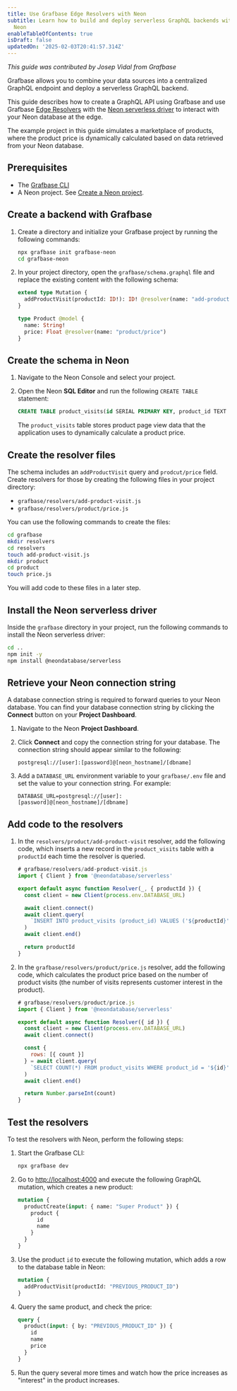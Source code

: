 ```yaml
---
title: Use Grafbase Edge Resolvers with Neon
subtitle: Learn how to build and deploy serverless GraphQL backends with Grafbase and
  Neon
enableTableOfContents: true
isDraft: false
updatedOn: '2025-02-03T20:41:57.314Z'
---
```


_This guide was contributed by Josep Vidal from Grafbase_

Grafbase allows you to combine your data sources into a centralized GraphQL endpoint and deploy a serverless GraphQL backend.

This guide describes how to create a GraphQL API using Grafbase and use Grafbase [Edge Resolvers](https://grafbase.com/docs/edge-gateway/resolvers) with the [Neon serverless driver](/docs/serverless/serverless-driver) to interact with your Neon database at the edge.

The example project in this guide simulates a marketplace of products, where the product price is dynamically calculated based on data retrieved from your Neon database.

## Prerequisites

- The [Grafbase CLI](https://grafbase.com/cli)
- A Neon project. See [Create a Neon project](/docs/manage/projects#create-a-project).

## Create a backend with Grafbase

1. Create a directory and initialize your Grafbase project by running the following commands:

   ```bash
   npx grafbase init grafbase-neon
   cd grafbase-neon
   ```

2. In your project directory, open the `grafbase/schema.graphql` file and replace the existing content with the following schema:

   ```graphql
   extend type Mutation {
     addProductVisit(productId: ID!): ID! @resolver(name: "add-product-visit")
   }

   type Product @model {
     name: String!
     price: Float @resolver(name: "product/price")
   }
   ```

## Create the schema in Neon

1. Navigate to the Neon Console and select your project.
2. Open the Neon **SQL Editor** and run the following `CREATE TABLE` statement:

   ```sql
   CREATE TABLE product_visits(id SERIAL PRIMARY KEY, product_id TEXT NOT NULL);
   ```

   The `product_visits` table stores product page view data that the application uses to dynamically calculate a product price.

## Create the resolver files

The schema includes an `addProductVisit` query and `prodcut/price` field. Create resolvers for those by creating the following files in your project directory:

- `grafbase/resolvers/add-product-visit.js`
- `grafbase/resolvers/product/price.js`

You can use the following commands to create the files:

```bash
cd grafbase
mkdir resolvers
cd resolvers
touch add-product-visit.js
mkdir product
cd product
touch price.js
```

You will add code to these files in a later step.

## Install the Neon serverless driver

Inside the `grafbase` directory in your project, run the following commands to install the Neon serverless driver:

```bash
cd ..
npm init -y
npm install @neondatabase/serverless
```

## Retrieve your Neon connection string

A database connection string is required to forward queries to your Neon database. You can find your database connection string by clicking the **Connect** button on your **Project Dashboard**.

1. Navigate to the Neon **Project Dashboard**.
2. Click **Connect** and copy the connection string for your database. The connection string should appear similar to the following:

   ```text shouldWrap
   postgresql://[user]:[password]@[neon_hostname]/[dbname]
   ```

3. Add a `DATABASE_URL` environment variable to your `grafbase/.env` file and set the value to your connection string. For example:

   ```text shouldWrap
   DATABASE_URL=postgresql://[user]:[password]@[neon_hostname]/[dbname]
   ```

## Add code to the resolvers

1. In the `resolvers/product/add-product-visit` resolver, add the following code, which inserts a new record in the `product_visits` table with a `productId` each time the resolver is queried.

   ```javascript
   # grafbase/resolvers/add-product-visit.js
   import { Client } from '@neondatabase/serverless'

   export default async function Resolver(_, { productId }) {
     const client = new Client(process.env.DATABASE_URL)

     await client.connect()
     await client.query(
       `INSERT INTO product_visits (product_id) VALUES ('${productId}')`
     )
     await client.end()

     return productId
   }
   ```

2. In the `grafbase/resolvers/product/price.js` resolver, add the following code, which calculates the product price based on the number of product visits (the number of visits represents customer interest in the product).

   ```javascript
   # grafbase/resolvers/product/price.js
   import { Client } from '@neondatabase/serverless'

   export default async function Resolver({ id }) {
     const client = new Client(process.env.DATABASE_URL)
     await client.connect()

     const {
       rows: [{ count }]
     } = await client.query(
       `SELECT COUNT(*) FROM product_visits WHERE product_id = '${id}'`
     )
     await client.end()

     return Number.parseInt(count)
   }
   ```

## Test the resolvers

To test the resolvers with Neon, perform the following steps:

1. Start the Grafbase CLI:

   ```bash
   npx grafbase dev
   ```

2. Go to [http://localhost:4000](http://localhost:4000) and execute the following GraphQL mutation, which creates a new product:

   ```graphql
   mutation {
     productCreate(input: { name: "Super Product" }) {
       product {
         id
         name
       }
     }
   }
   ```

3. Use the product `id` to execute the following mutation, which adds a row to the database table in Neon:

   ```graphql
   mutation {
     addProductVisit(productId: "PREVIOUS_PRODUCT_ID")
   }
   ```

4. Query the same product, and check the price:

   ```graphql
   query {
     product(input: { by: "PREVIOUS_PRODUCT_ID" }) {
       id
       name
       price
     }
   }
   ```

5. Run the query several more times and watch how the price increases as "interest" in the product increases.

